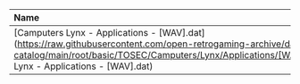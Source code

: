 |Name|Size|
|:---|---:|
|[Camputers Lynx - Applications - [WAV].dat](https://raw.githubusercontent.com/open-retrogaming-archive/dat-catalog/main/root/basic/TOSEC/Camputers/Lynx/Applications/[WAV]/Camputers Lynx - Applications - [WAV].dat)|2330|
